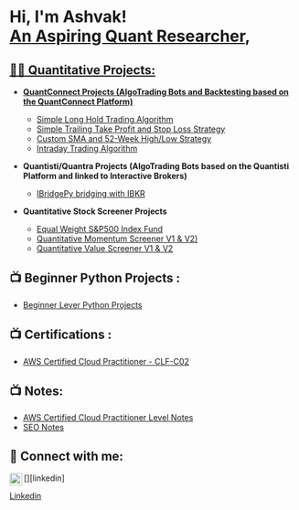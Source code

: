 <h1>Hi, I'm Ashvak! <br/><a href="https://github.com/joshmadakor1">An Aspiring Quant Researcher</a>, <a href="www.linkedin.com/in/ashvak-kalimullakhan-4155261a9"></h1>

<h2>👨‍💻 Quantitative Projects:</h2>

- <b>QuantConnect Projects (AlgoTrading Bots and Backtesting based on the QuantConnect Platform)</b>
  - [Simple Long Hold Trading Algorithm](https://github.com/Ashtasy/QuantConnectProject1)
  - [Simple Trailing Take Profit and Stop Loss Strategy](https://github.com/Ashtasy/QuantConnectProject2)
  - [Custom SMA and 52-Week High/Low Strategy](https://github.com/Ashtasy/QuantConnectProject3)
  - [Intraday Trading Algorithm](https://github.com/Ashtasy/QuantConnectProject4)
  
- <b>Quantisti/Quantra Projects (AlgoTrading Bots based on the Quantisti Platform and linked to Interactive Brokers)</b>
  - [IBridgePy bridging with IBKR](https://github.com/Ashtasy/QuantistiProjects)
    
- <b>Quantitative Stock Screener Projects</b>
  - [Equal Weight S&P500 Index Fund](https://github.com/Ashtasy/AlgoTradingProject1)
  - [Quantitative Momentum Screener V1 & V2)](https://github.com/Ashtasy/AlgoTrading2)
  - [Quantitative Value Screener V1 & V2](https://github.com/Ashtasy/AlgoTradingProject3)
    

<h2>📺 Beginner Python Projects : </h2>

- [Beginner Lever Python Projects](https://github.com/Ashtasy/PythonBeginnerProjects)

<h2>📺 Certifications : </h2>

- [AWS Certified Cloud Practitioner - CLF-C02](https://www.credly.com/badges/1bf10cdf-4927-42fe-81e0-52bf0f0a1c59/linked_in_profile)
  

<h2>📺 Notes: </h2>

- [AWS Certified Cloud Practitioner Level Notes](https://github.com/Ashtasy/AWSCCPNotes)
- [SEO Notes](https://github.com/Ashtasy/SEO-Notes)


  

<h2> 🤳 Connect with me:</h2>


[<img align="left" alt="JoshMadakor | LinkedIn" width="22px" src="https://cdn.jsdelivr.net/npm/simple-icons@v3/icons/linkedin.svg" />][linkedin]



[Linkedin](www.linkedin.com/in/ashvak-kalimullakhan-4155261a9)

<!--
**joshmadakor1/joshmadakor1** is a ✨ _special_ ✨ repository because its `README.md` (this file) appears on your GitHub profile.

Here are some ideas to get you started:

- 🔭 I’m currently working on ...
- 🌱 I’m currently learning ...
- 👯 I’m looking to collaborate on ...
- 🤔 I’m looking for help with ...
- 💬 Ask me about ...
- 📫 How to reach me: ...
- 😄 Pronouns: ...
- ⚡ Fun fact: ...
-->
